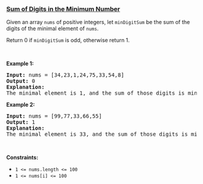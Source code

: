 ### [Sum of Digits in the Minimum Number](https://leetcode.com/problems/sum-of-digits-in-the-minimum-number)

<p>Given an array <code>nums</code> of positive integers, let <code>minDigitSum</code> be the sum of the digits of the minimal element of <code>nums</code>.</p>

<p>Return 0 if <code>minDigitSum</code> is odd, otherwise return 1.</p>

<p>&nbsp;</p>

<p><strong>Example 1:</strong></p>

<pre>
<strong>Input: </strong>nums = <span id="example-input-1-1">[34,23,1,24,75,33,54,8]</span>
<strong>Output: </strong><span id="example-output-1">0</span>
<strong>Explanation: </strong>
The minimal element is 1, and the sum of those digits is minDigitSum = 1 which is odd, so the answer is 0.
</pre>

<p><strong>Example 2:</strong></p>

<pre>
<strong>Input: </strong>nums = <span id="example-input-2-1">[99,77,33,66,55]</span>
<strong>Output: </strong><span id="example-output-2">1</span>
<strong>Explanation: </strong>
The minimal element is 33, and the sum of those digits is minDigitSum = 3 + 3 = 6 which is even, so the answer is 1.
</pre>

<p>&nbsp;</p>
<p><strong>Constraints:</strong></p>

<ul>
	<li><code>1 &lt;= nums.length &lt;= 100</code></li>
	<li><code>1 &lt;= nums[i] &lt;= 100</code></li>
</ul>
